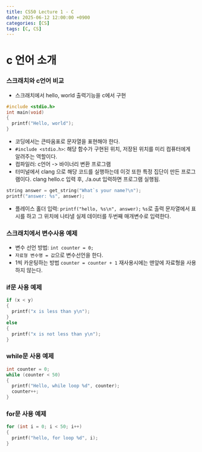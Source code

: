 ```yaml
---
title: CS50 Lecture 1 - C
date: 2025-06-12 12:00:00 +0900
categories: [CS]
tags: [C, CS]
---
```



# c 언어 소개
### 스크래치와 c언어 비교
- 스크래치에서 hello, world 출력기능을 c에서 구현

```c
#include <stdio.h>
int main(void) 
{
  printf("Hello, world");
}
```

- 코딩에서는 큰따움표로 문자열을 표현해야 한다.
- `#include <stdio.h>`: 해당 함수가 구현된 위치, 저장된 위치를 미리 컴퓨터에게 알려주는 역할이다.
- 컴파일러: c언어 -> 바이너리 변환 프로그램
- 터미널에서 clang 으로 해당 코드를 실행하는데 이것 또한 특정 집단이 만든 프로그램이다.
clang hello.c 입력 후, ./a.out 입력하면 프로그램 실행됨.

```c
string answer = get_string("What`s your name?\n");
printf("answer: %s", answer);
```

- 플레이스 홀더 입력: `printf("hello, %s\n", answer);`
`%s`로 출력 문자열에서 표시를 하고 그 위치에 나타낼 실제 데이터를 두번째 매개변수로 입력한다.

### 스크래치에서 변수사용 예제
- 변수 선언 방법: `int counter = 0;`
- `자료형 변수명 = 값`으로 변수선언을 한다.
- 1씩 카운팅하는 방법 `counter = counter + 1` 재사용시에는 맨앞에 자료형을 사용하지 않는다.

### if문 사용 예제
```c
if (x < y)
{
  printf("x is less than y\n");
}
else 
{
  printf("x is not less than y\n");
}
```
### while문 사용 예제
```c
int counter = 0;
while (counter < 50)
{
  printf("Hello, while loop %d", counter);
  counter++;
}

```

### for문 사용 예제
```c
for (int i = 0; i < 50; i++)
{
  printf("hello, for loop %d", i);
}
```




